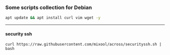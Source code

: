 ### Some scripts collection  for Debian
```bash
apt update && apt install curl vim wget -y
```  
---  
#### security ssh  
`curl https://raw.githubusercontent.com/mixool/across/securityssh.sh | bash`  
